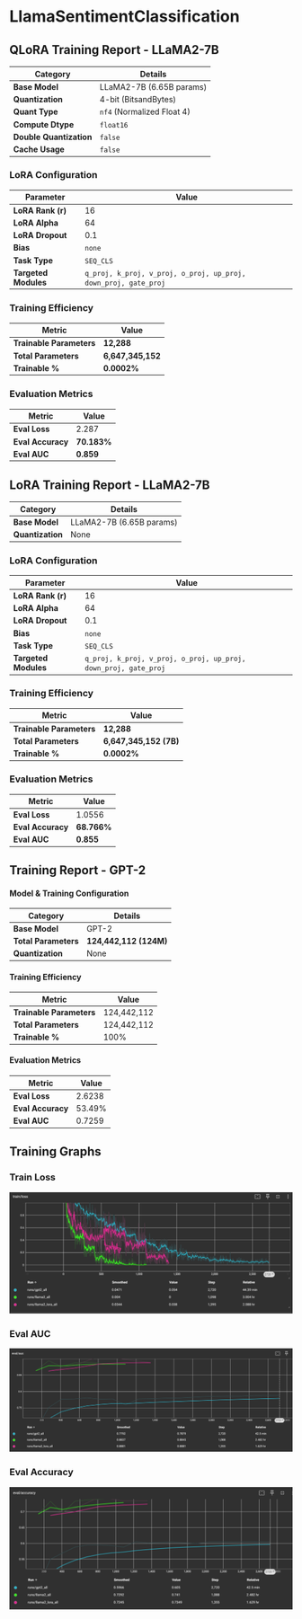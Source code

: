 # LlamaSentimentClassification

## **QLoRA Training Report - LLaMA2-7B**

| **Category**          | **Details** |
|----------------------|------------|
| **Base Model**       | LLaMA2-7B (6.65B params) |
| **Quantization**     | 4-bit (BitsandBytes) |
| **Quant Type**       | `nf4` (Normalized Float 4) |
| **Compute Dtype**    | `float16` |
| **Double Quantization** | `false` |
| **Cache Usage**      | `false` |

### **LoRA Configuration**
| **Parameter**         | **Value**  |
|----------------------|------------|
| **LoRA Rank (r)**    | 16 |
| **LoRA Alpha**       | 64 |
| **LoRA Dropout**     | 0.1 |
| **Bias**             | `none` |
| **Task Type**        | `SEQ_CLS` |
| **Targeted Modules** | `q_proj, k_proj, v_proj, o_proj, up_proj, down_proj, gate_proj` |

### **Training Efficiency**
| **Metric**             | **Value**  |
|----------------------|------------|
| **Trainable Parameters** | **12,288** |
| **Total Parameters**     | **6,647,345,152** |
| **Trainable %**         | **0.0002%** |

### **Evaluation Metrics**
| **Metric**                 | **Value**  |
|---------------------------|------------|
| **Eval Loss**             | 2.287 |
| **Eval Accuracy**         | **70.183%** |
| **Eval AUC**              | **0.859** |

## **LoRA Training Report - LLaMA2-7B**

| **Category**          | **Details** |
|----------------------|------------|
| **Base Model**       | LLaMA2-7B (6.65B params) |
| **Quantization**     | None |

### **LoRA Configuration**
| **Parameter**         | **Value**  |
|----------------------|------------|
| **LoRA Rank (r)**    | 16 |
| **LoRA Alpha**       | 64 |
| **LoRA Dropout**     | 0.1 |
| **Bias**             | `none` |
| **Task Type**        | `SEQ_CLS` |
| **Targeted Modules** | `q_proj, k_proj, v_proj, o_proj, up_proj, down_proj, gate_proj` |

### **Training Efficiency**
| **Metric**             | **Value**  |
|----------------------|------------|
| **Trainable Parameters** | **12,288** |
| **Total Parameters**     | **6,647,345,152** **(7B)**|
| **Trainable %**         | **0.0002%** |

### **Evaluation Metrics**
| **Metric**                 | **Value**  |
|---------------------------|------------|
| **Eval Loss**             | 1.0556 |
| **Eval Accuracy**         | **68.766%** |
| **Eval AUC**              | **0.855** |


## **Training Report - GPT-2**

#### **Model & Training Configuration**
| **Category**          | **Details** |
|----------------------|------------|
| **Base Model**       | GPT-2 |
| **Total Parameters** | **124,442,112 (124M)**|
| **Quantization**     | None |

#### **Training Efficiency**
| **Metric**             | **Value**  |
|----------------------|------------|
| **Trainable Parameters** | 124,442,112 |
| **Total Parameters**     | 124,442,112 |
| **Trainable %**         | 100% |

#### **Evaluation Metrics**
| **Metric**                 | **Value**  |
|---------------------------|------------|
| **Eval Loss**             | 2.6238 |
| **Eval Accuracy**         | 53.49% |
| **Eval AUC**              | 0.7259 |


## Training Graphs

### **Train Loss**
![Loss](./assets/train_loss.png)
### **Eval AUC**
![AUC](./assets/eval_auc.png)
### **Eval Accuracy**
![ACC](./assets/eval_acc.png)